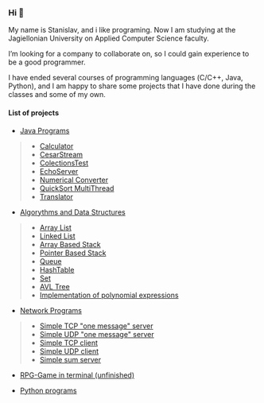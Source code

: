 ### Hi 👋

My name is Stanislav, and i like programing.
Now I am studying at the Jagiellonian University on Applied Computer Science faculty.

I’m looking for a company to collaborate on, so I could gain experience to be a good programmer.

I have ended several courses of programming languages (С/С++,
Java, Python),
and I am happy to share some projects that I have done during
the classes and some of my own.

#### List of projects

- [Java Programs](https://github.com/ShockJake/Java-Projects "Java Programs")

> - [Calculator](https://github.com/ShockJake/Java-Projects/tree/main/Calculator "Calculator")
> - [CesarStream](https://github.com/ShockJake/Java-Projects/tree/main/CesarStream "CesarStream")
> - [ColectionsTest](https://github.com/ShockJake/Java-Projects/tree/main/ColectionsTest "Colections Test")
> - [EchoServer](https://github.com/ShockJake/Java-Projects/tree/main/EchoServer "Echo Server")
> - [Numerical Converter](https://github.com/ShockJake/Java-Projects/tree/main/NumericalConverter "Numerical Converter")
> - [QuickSort MultiThread](https://github.com/ShockJake/Java-Projects/tree/main/QuickSortMultiThread "QuickSort MultiThread")
> - [Translator](https://github.com/ShockJake/Java-Projects/tree/main/Translator "Translator")

- [Algorythms and Data Structures](https://github.com/ShockJake/Algorithms-and-Data-Structures "Algorythms")

> - [Array List](https://github.com/ShockJake/Algorithms-and-Data-Structures/tree/main/ArrayList "Array List")
> - [Linked List](https://github.com/ShockJake/Algorithms-and-Data-Structures/tree/main/LinkedList "Linked List")
> - [Array Based Stack](https://github.com/ShockJake/Algorithms-and-Data-Structures/tree/main/ArrayBasedStack "Array Based Stack")
> - [Pointer Based Stack](https://github.com/ShockJake/Algorithms-and-Data-Structures/tree/main/PointerBasedStack "Pointer Based Stack")
> - [Queue](https://github.com/ShockJake/Algorithms-and-Data-Structures/tree/main/Queue "Queue")
> - [HashTable](https://github.com/ShockJake/Algorithms-and-Data-Structures/tree/main/HashTable "Hash Table")
> - [Set](https://github.com/ShockJake/Algorithms-and-Data-Structures/tree/main/Set "Set")
> - [AVL Tree](https://github.com/ShockJake/Algorithms-and-Data-Structures/tree/main/Tree/AVL "AVL")
> - [Implementation of polynomial expressions](https://github.com/ShockJake/Algorithms-and-Data-Structures/tree/main/Project "Polynomials")

- [Network Programs](https://github.com/ShockJake/Network-Programming-UJ "Network programs")

> - [Simple TCP "one message" server](https://github.com/ShockJake/Network-Programming-UJ/tree/main/Zestaw2/server "TCP server")
> - [Simple UDP "one message" server](https://github.com/ShockJake/Network-Programming-UJ/tree/main/Zestaw2/serverUDP "UDP server")
> - [Simple TCP client](https://github.com/ShockJake/Network-Programming-UJ/tree/main/Zestaw2/client "TCP Client")
> - [Simple UDP client](https://github.com/ShockJake/Network-Programming-UJ/tree/main/Zestaw2/clientUDP "UDP Client")
> - [Simple sum server](https://github.com/ShockJake/Network-Programming-UJ/tree/main/Zestaw3 "Sum server")

- [RPG-Game in terminal (unfinished)](https://github.com/ShockJake/Rpg_Game "RPG-Game")

- [Python programs](https://github.com/ShockJake/Python-University "Programs showing python functionality")

<!---
ShockJake/ShockJake is a ✨ special ✨ repository because its `README.md` (this file) appears on your GitHub profile.
You can click the Preview link to take a look at your changes.
--->
